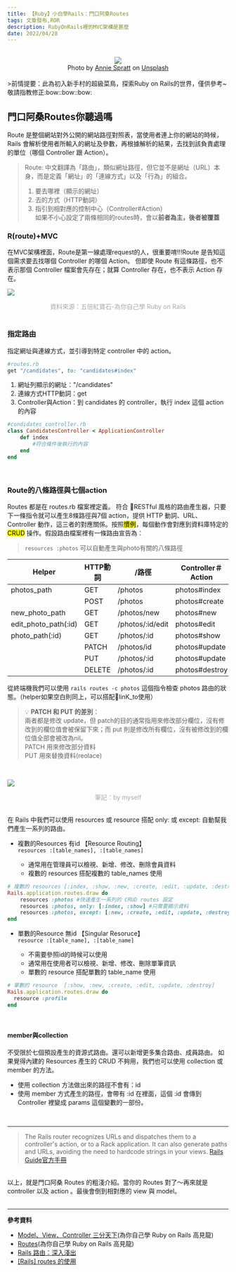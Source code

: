 ```yaml
---
title: 【Ruby】小白學Rails：門口阿桑Routes
tags: 文章發布,ROR
description: RubyOnRails裡的MVC架構是甚麼
date: 2022/04/28
---
```

<br/>
<center><img src="https://i.imgur.com/9ntpDwL.jpg
"></center>
<center>Photo by <a href="https://unsplash.com/@anniespratt?utm_source=unsplash&utm_medium=referral&utm_content=creditCopyText">Annie Spratt</a> on <a href="https://unsplash.com/?utm_source=unsplash&utm_medium=referral&utm_content=creditCopyText">Unsplash</a></center>

<br/>
>前情提要：此為初入新手村的超級菜鳥，探索Ruby on Rails的世界，僅供參考~ 敬請指教修正:bow::bow::bow:

## 門口阿桑Routes你聽過嗎

Route 是整個網站對外公開的網站路徑對照表，當使用者連上你的網站的時候，Rails 會解析使用者所輸入的網址及參數，再根據解析的結果，去找到該負責處理的單位（哪個 Controller 跟 Action）。

>Route: 中文翻譯為「路由」，類似網址路徑，但它並不是網址（URL）本身，而是定義「網址」的「連線方式」以及「行為」的組合。
>1. 要去哪裡（顯示的網址）
>2. 去的方式（HTTP動詞）
>3. 指引到相對應的控制中心（Controller#Action）  
>如果不小心設定了兩條相同的routes時，會以**前者為主，後者被覆蓋**

### R(route)+MVC
在MVC架構裡面，Route是第一線處理request的人，很重要唷!!!Route 是告知這個需求要去找哪個 Controller 的哪個 Action。
但即使 Route 有這條路徑，也不表示那個 Controller 檔案會先存在；就算 Controller 存在，也不表示 Action 存在。

![](https://i.imgur.com/Znrm69D.png)
<center><font color="#aaa">資料來源：五倍紅寶石-為你自己學 Ruby on Rails</font></center>

<br/>

### 指定路由
指定網址與連線方式，並引導到特定 controller 中的 action。
```ruby
#routes.rb
get "/candidates", to: "candidates#index"
```
1. 網址列顯示的網址："/candidates"
2. 連線方式HTTP動詞：get
3. Controller與Action：到 candidates 的 controller，執行 index 這個 action 的內容
```ruby
#condidates_controller.rb
class CandidatesController < ApplicationController
    def index
        #符合條件後執行的內容
    end
end
```

<br/>

### Route的八條路徑與七個action

Routes 都是在 routes.rb 檔案裡定義。
符合 :mag_right:RESTful 風格的路由產生器，只要下一條指令就可以產生8條路徑與7個 action，提供 HTTP 動詞、URL、Controller 動作，這三者的對應關係。按照<mark>慣例</mark>，每個動作會對應到資料庫特定的 <mark>CRUD</mark> 操作。假設路由檔案裡有一條路由宣告為：

> `resources :photos` 可以自動產生與photo有關的八條路徑

| Helper | HTTP動詞 | /路徑 | Controller＃Action |
| -------- | -------- | -------- | ------- |
| photos_path | GET | /photos | photos#index |
|             | POST | /photos | photos#create |
| new_photo_path | GET | /photos/new | photos#new |
|edit_photo_path(:id) | GET | /photos/:id/edit | photos#edit |
| photo_path(:id) | GET | /photos/:id | photos#show | 
|                 | PATCH | /photos/id | photos#update |
|                 | PUT | /photos/:id | photos#update |
|           | DELETE | /photos/:id | photos#destroy |

從終端機我們可以使用 `rails routes -c photos` 這個指令檢查 photos 路由的狀態。（helper如果空白則同上，可以搭配:mag_right:linK_to使用）

> :bulb: **PATCH 和 PUT 的差別**：  
>兩者都是修改 update，但 patch的目的通常指用來修改部分欄位，沒有修改到的欄位值會被保留下來；而 put 則是修改所有欄位，沒有被修改到的欄位值全部會被改為nil。  
>PATCH 用來修改部分資料  
>PUT   用來替換資料(reolace)

<br/>

![](https://i.imgur.com/HwErDSG.png)
<center><font color="#aaa">筆記：by myself</font></center>

<br/>


在 Rails 中我們可以使用 resources 或 resource 搭配 only: 或 except: 自動幫我們產生一系列的路由。

- 複數的Resources 有id 【Resource Routing】  
`resources :[table_names], :[table_names]`

    - 通常用在管理員可以檢視、新增、修改、刪除會員資料
    - 複數的 resources 搭配複數的 table_names 使用

```ruby
# 複數的 resources [:index, :show, :new, :create, :edit, :update, :destroy]
Rails.application.routes.draw do
    resources :photos #快速產生一系列的 CRUD routes 設定
    resources :photos, only: [:index, :show] #只需要顯示資料
    resources :photos, except: [:new, :create, :edit, :update, :destroy] # 不需要新增、修改、刪除
end
```

- 單數的Resource 無id 【Singular Resoruce】  
`resource :[table_name], :[table_name]`

    - 不需要參照id的時候可以使用
    - 通常用在使用者可以檢視、新增、修改、刪除單筆資訊
    - 單數的 resource 搭配單數的 table_name 使用

```ruby
# 單數的 resource  [:show, :new, :create, :edit, :update, :destroy]
Rails.application.routes.draw do
  resource :profile
end
```

<br/>

#### member與collection
不受限於七個預設產生的資源式路由。還可以新增更多集合路由、成員路由。
如果覺得內建的 Resources 產生的 CRUD 不夠用，我們也可以使用 collection 或 member 的方法。

- 使用 collection 方法做出來的路徑不會有：id
- 使用 member 方式產生的路徑，會帶有 :id 在裡面，這個 :id 會傳到 Controller 裡變成 params 這個變數的一部份。

<br/>

---
>The Rails router recognizes URLs and dispatches them to a controller's action, or to a Rack application. It can also generate paths and URLs, avoiding the need to hardcode strings in your views.
>[Rails Guide官方手冊](https://guides.rubyonrails.org/routing.html)

<br/>
以上，就是門口阿桑 Routes 的粗淺介紹。當你的 Routes 對了～再來就是 controller 以及 action 。最後會倒到相對應的 view 與 model。

<br/>
<br/>

---
<spoiler> **參考資料**
- [Model、View、Controller 三分天下](https://railsbook.tw/chapters/10-mvc)(為你自己學 Ruby on Rails 高見龍)
- [Routes](https://railsbook.tw/chapters/11-routes)(為你自己學 Ruby on Rails 高見龍)
- [Rails 路由：深入淺出](https://rails.ruby.tw/routing.html)
- [[Rails] routes 的使用](https://pjchender.dev/ruby-on-rails/ruby-on-rails-routes/)
</spoiler>